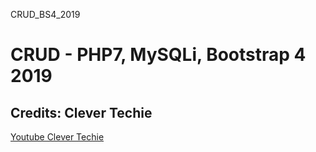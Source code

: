 CRUD_BS4_2019
# CRUD - PHP7, MySQLi, Bootstrap 4 2019
## Credits: Clever Techie 
<a href="https://www.youtube.com/watch?v=3xRMUDC74Cw&t=31s">Youtube Clever Techie</a>
